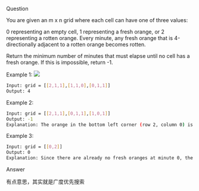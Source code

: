 Question

You are given an m x n grid where each cell can have one of three values:

0 representing an empty cell,
1 representing a fresh orange, or
2 representing a rotten orange.
Every minute, any fresh orange that is 4-directionally adjacent to a rotten orange becomes rotten.

Return the minimum number of minutes that must elapse until no cell has a fresh orange. If this is impossible, return -1.

Example 1:
![](https://assets.leetcode.com/uploads/2019/02/16/oranges.png)

```bash
Input: grid = [[2,1,1],[1,1,0],[0,1,1]]
Output: 4
```

Example 2:
```bash
Input: grid = [[2,1,1],[0,1,1],[1,0,1]]
Output: -1
Explanation: The orange in the bottom left corner (row 2, column 0) is never rotten, because rotting only happens 4-directionally.
```

Example 3:
```bash
Input: grid = [[0,2]]
Output: 0
Explanation: Since there are already no fresh oranges at minute 0, the answer is just 0.
```

Answer

有点意思，其实就是广度优先搜索

